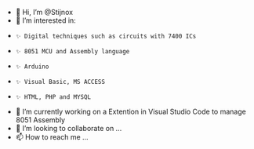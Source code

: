 - 👋 Hi, I’m @Stijnox
- 👀 I’m interested in: 
-     ✨ Digital techniques such as circuits with 7400 ICs
-     ✨ 8051 MCU and Assembly language
-     ✨ Arduino
-     ✨ Visual Basic, MS ACCESS
-     ✨ HTML, PHP and MYSQL
- 🌱 I’m currently working on a Extention in Visual Studio Code to manage 8051 Assembly
- 💞️ I’m looking to collaborate on ...
- 📫 How to reach me ...

<!---
Stijnox/Stijnox is a ✨ special ✨ repository because its `README.md` (this file) appears on your GitHub profile.
You can click the Preview link to take a look at your changes.
--->
